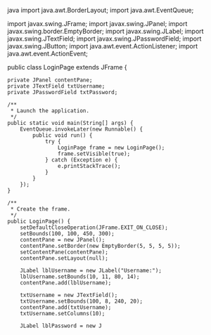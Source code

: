 java
import java.awt.BorderLayout;
import java.awt.EventQueue;

import javax.swing.JFrame;
import javax.swing.JPanel;
import javax.swing.border.EmptyBorder;
import javax.swing.JLabel;
import javax.swing.JTextField;
import javax.swing.JPasswordField;
import javax.swing.JButton;
import java.awt.event.ActionListener;
import java.awt.event.ActionEvent;

public class LoginPage extends JFrame {

    private JPanel contentPane;
    private JTextField txtUsername;
    private JPasswordField txtPassword;

    /**
     * Launch the application.
     */
    public static void main(String[] args) {
        EventQueue.invokeLater(new Runnable() {
            public void run() {
                try {
                    LoginPage frame = new LoginPage();
                    frame.setVisible(true);
                } catch (Exception e) {
                    e.printStackTrace();
                }
            }
        });
    }

    /**
     * Create the frame.
     */
    public LoginPage() {
        setDefaultCloseOperation(JFrame.EXIT_ON_CLOSE);
        setBounds(100, 100, 450, 300);
        contentPane = new JPanel();
        contentPane.setBorder(new EmptyBorder(5, 5, 5, 5));
        setContentPane(contentPane);
        contentPane.setLayout(null);

        JLabel lblUsername = new JLabel("Username:");
        lblUsername.setBounds(10, 11, 80, 14);
        contentPane.add(lblUsername);

        txtUsername = new JTextField();
        txtUsername.setBounds(100, 8, 240, 20);
        contentPane.add(txtUsername);
        txtUsername.setColumns(10);

        JLabel lblPassword = new J

